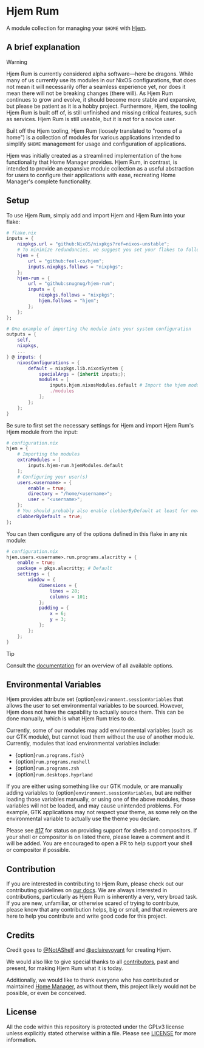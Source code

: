 # Hjem Rum

[Hjem]: https://github.com/feel-co/hjem
[our docs]: ./CONTRIBUTING.html
[license]: https://github.com/snugnug/hjem-rum/blob/main/LICENSE
[#17]: https://github.com/snugnug/hjem-rum/issues/17
[@eclairevoyant]: https://github.com/eclairevoyant
[@NotAShelf]: https://github.com/NotAShelf
[documentation]: rum.snugnug.org
[contributors]: https://github.com/snugnug/hjem-rum/graphs/contributors
[Home Manager]: https://github.com/nix-community/home-manager

A module collection for managing your `$HOME` with [Hjem].

## A brief explanation

> [!WARNING]
> Hjem Rum is currently considered alpha software―here be dragons. While many of
> us currently use its modules in our NixOS configurations, that does not mean
> it will necessarily offer a seamless experience yet, nor does it mean there
> will not be breaking changes (there will). As Hjem Rum continues to grow and
> evolve, it should become more stable and expansive, but please be patient as
> it is a hobby project. Furthermore, Hjem, the tooling Hjem Rum is built off
> of, is still unfinished and missing critical features, such as services. Hjem
> Rum is still useable, but it is not for a novice user.

Built off the Hjem tooling, Hjem Rum (loosely translated to "rooms of a home")
is a collection of modules for various applications intended to simplify `$HOME`
management for usage and configuration of applications.

Hjem was initially created as a streamlined implementation of the `home`
functionality that Home Manager provides. Hjem Rum, in contrast, is intended to
provide an expansive module collection as a useful abstraction for users to
configure their applications with ease, recreating Home Manager's complete
functionality.

## Setup

To use Hjem Rum, simply add and import Hjem and Hjem Rum into your flake:

```nix
# flake.nix
inputs = {
    nixpkgs.url = "github:NixOS/nixpkgs?ref=nixos-unstable";
    # To minimize redundancies, we suggest you set your flakes to follow your inputs.
    hjem = {
        url = "github:feel-co/hjem";
        inputs.nixpkgs.follows = "nixpkgs";
    };
    hjem-rum = {
        url = "github:snugnug/hjem-rum";
        inputs = {
            nixpkgs.follows = "nixpkgs";
            hjem.follows = "hjem";
        };
    };
};

# One example of importing the module into your system configuration
outputs = {
    self,
    nixpkgs,
    ...
} @ inputs: {
    nixosConfigurations = {
        default = nixpkgs.lib.nixosSystem {
            specialArgs = {inherit inputs;};
            modules = [
                inputs.hjem.nixosModules.default # Import the hjem module
                ./modules
            ];
        };
    };
}
```

Be sure to first set the necessary settings for Hjem and import Hjem Rum's Hjem
module from the input:

```nix
# configuration.nix
hjem = {
    # Importing the modules
    extraModules = [
        inputs.hjem-rum.hjemModules.default
    ];
    # Configuring your user(s)
    users.<username> = {
        enable = true;
        directory = "/home/<username>";
        user = "<username>";
    };
    # You should probably also enable clobberByDefault at least for now.
    clobberByDefault = true;
};
```

You can then configure any of the options defined in this flake in any nix
module:

```nix
# configuration.nix
hjem.users.<username>.rum.programs.alacritty = {
    enable = true;
    package = pkgs.alacritty; # Default
    settings = {
        window = {
            dimensions = {
                lines = 28;
                columns = 101;
            };
            padding = {
                x = 6;
                y = 3;
            };
        };
    };
}
```

> [!TIP]
> Consult the [documentation] for an overview of all available options.

## Environmental Variables

Hjem provides attribute set {option}`environment.sessionVariables` that allows
the user to set environmental variables to be sourced. However, Hjem does not
have the capability to actually source them. This can be done manually, which is
what Hjem Rum tries to do.

Currently, some of our modules may add environmental variables (such as our GTK
module), but cannot load them without the use of another module. Currently,
modules that load environmental variables include:

- {option}`rum.programs.fish`}
- {option}`rum.programs.nushell`
- {option}`rum.programs.zsh`
- {option}`rum.desktops.hyprland`

If you are either using something like our GTK module, or are manually adding
variables to {option}`environment.sessionVariables`, but are neither loading
those variables manually, or using one of the above modules, those variables
will not be loaded, and may cause unintended problems. For example, GTK
applications may not respect your theme, as some rely on the environmental
variable to actually use the theme you declare.

Please see [#17] for status on providing support for shells and compositors. If
your shell or compositor is on listed there, please leave a comment and it will
be added. You are encouraged to open a PR to help support your shell or
compositor if possible.

## Contribution

If you are interested in contributing to Hjem Rum, please check out our
contributing guidelines on [our docs]. We are always interested in
contributions, particularly as Hjem Rum is inherently a very, very broad task.
If you are new, unfamiliar, or otherwise scared of trying to contribute, please
know that any contribution helps, big or small, and that reviewers are here to
help you contribute and write good code for this project.

## Credits

Credit goes to [@NotAShelf] and [@eclairevoyant] for creating Hjem.

We would also like to give special thanks to all [contributors], past and
present, for making Hjem Rum what it is today.

Additionally, we would like to thank everyone who has contributed or maintained
[Home Manager], as without them, this project likely would not be possible, or
even be conceived.

## License

All the code within this repository is protected under the GPLv3 license unless
explicitly stated otherwise within a file. Please see [LICENSE] for more
information.
